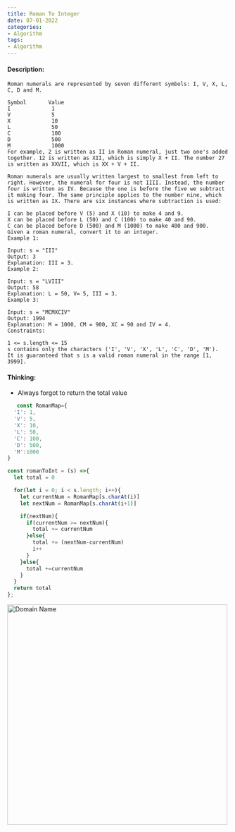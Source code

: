 ```yaml
---
title: Roman To Integer
date: 07-01-2022
categories:
- Algorithm
tags:
- Algorithm
---
```



#### Description:
    Roman numerals are represented by seven different symbols: I, V, X, L, C, D and M.
    
    Symbol       Value
    I             1
    V             5
    X             10
    L             50
    C             100
    D             500
    M             1000
    For example, 2 is written as II in Roman numeral, just two one's added together. 12 is written as XII, which is simply X + II. The number 27 is written as XXVII, which is XX + V + II.
    
    Roman numerals are usually written largest to smallest from left to right. However, the numeral for four is not IIII. Instead, the number four is written as IV. Because the one is before the five we subtract it making four. The same principle applies to the number nine, which is written as IX. There are six instances where subtraction is used:
    
    I can be placed before V (5) and X (10) to make 4 and 9.
    X can be placed before L (50) and C (100) to make 40 and 90.
    C can be placed before D (500) and M (1000) to make 400 and 900.
    Given a roman numeral, convert it to an integer.
    Example 1:
    
    Input: s = "III"
    Output: 3
    Explanation: III = 3.
    Example 2:
    
    Input: s = "LVIII"
    Output: 58
    Explanation: L = 50, V= 5, III = 3.
    Example 3:
    
    Input: s = "MCMXCIV"
    Output: 1994
    Explanation: M = 1000, CM = 900, XC = 90 and IV = 4.
    Constraints:
    
    1 <= s.length <= 15
    s contains only the characters ('I', 'V', 'X', 'L', 'C', 'D', 'M').
    It is guaranteed that s is a valid roman numeral in the range [1, 3999].


#### Thinking:
- Always forgot to return the total value

```javascript
   const RomanMap={
  'I': 1,
  'V': 5,
  'X': 10,
  'L': 50,
  'C': 100,
  'D': 500,
  'M':1000
}

const romanToInt = (s) =>{
  let total = 0

  for(let i = 0; i < s.length; i++){
    let currentNum = RomanMap[s.charAt(i)]
    let nextNum = RomanMap[s.charAt(i+1)]

    if(nextNum){
      if(currentNum >= nextNum){
        total += currentNum
      }else{
        total += (nextNum-currentNum)
        i++
      }
    }else{
      total +=currentNum
    }
  }
  return total
};

```

<img src="../../../../../assets/images/RomanToInteger.png" width="500" alt="Domain Name">
